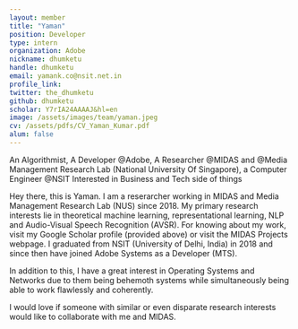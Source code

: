 ```yaml
---
layout: member
title: "Yaman"
position: Developer
type: intern
organization: Adobe
nickname: dhumketu
handle: dhumketu
email: yamank.co@nsit.net.in
profile_link: 
twitter: the_dhumketu
github: dhumketu
scholar: Y7rIA24AAAAJ&hl=en
image: /assets/images/team/yaman.jpeg
cv: /assets/pdfs/CV_Yaman_Kumar.pdf
alum: false
---
```

An Algorithmist, A Developer @Adobe, A Researcher @MIDAS and @Media Management Research Lab (National University Of Singapore), a Computer Engineer @NSIT
Interested in Business and Tech side of things

Hey there, this is Yaman. 
I am a reserarcher working in MIDAS and Media Management Research Lab (NUS) since 2018.
My primary research interests lie in theoretical machine learning, representational learning, NLP and Audio-Visual Speech Recognition (AVSR). For knowing about my work, visit my Google Scholar profile (provided above) or visit the MIDAS Projects webpage. I graduated from NSIT (University of Delhi, India) in 2018 and since then have joined Adobe Systems as a Developer (MTS). 

In addition to this, I have a great interest in Operating Systems and Networks due to them being behemoth systems while simultaneously being able to work flawlessly and coherently.

I would love if someone with similar or even disparate research interests would like to collaborate with me and MIDAS.
